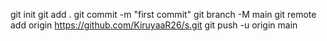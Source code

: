 git init
git add .
git commit -m "first commit"
git branch -M main
git remote add origin https://github.com/KiruyaaR26/s.git
git push -u origin main
